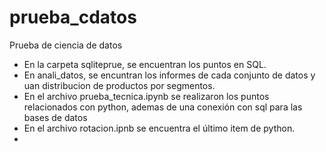 # prueba_cdatos
Prueba de ciencia de datos 

- En la carpeta sqliteprue, se encuentran los puntos en SQL.
- En anali_datos, se encuntran los informes de cada conjunto de datos y uan distribucion de productos por segmentos.
- En el archivo prueba_tecnica.ipynb se realizaron los puntos relacionados con python, ademas de una conexión con sql para las bases de datos
- En el archivo rotacion.ipnb se encuentra el último item de python.
- 
